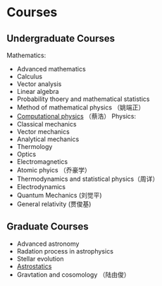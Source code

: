 # Courses
## Undergraduate Courses
Mathematics:
- Advanced mathematics
 - Calculus
 - Vector analysis 
- Linear algebra
- Probability thoery and mathematical statistics
- Method of mathematical physics （姚端正）
- [Computational physics](https://github.com/guoxiaowhu/computationalphysics_N2013301020099) （蔡浩）
Physics:
- Classical mechanics
 - Vector mechanics
 - Analytical mechanics
- Thermology
- Optics
- Electromagnetics
- Atomic phyics （乔豪学）
- Thermodynamics and statistical physics（周详）
- Electrodynamics 
- Quantum Mechanics (刘觉平)
- General relativity (贾俊基)


## Graduate Courses
- Advanced astronomy 
- Radation process in astrophysics
- Stellar evolution
- [Astrostatics](https://github.com/guoxiaowhu/Astrostatistics)
- Gravtation and cosomology （陆由俊）
